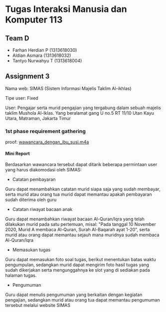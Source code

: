 # Tugas Interaksi Manusia dan Komputer 113

## Team D
- Farhan Herdian P (1313618030)
- Aldian Asmara (1313618032)
- Tantyo Nurwahyu T (1313618004)

## Assignment 3

Nama web: SIMAS (Sistem Informasi Majelis Taklim Al-ikhlas)

Tipe user: Fixed

User: Pengajar serta murid pengajian yang tergabung dalam sebuah majelis taklim Mushola Al-Iklas. Yang beralamat gang U no.5 RT 11/10 Utan Kayu Utara, Matraman, Jakarta Timur

### 1st phase requirement gathering

proof: [wawancara_dengan_ibu_susi.m4a](proof/wawancara%20dengan%20ibu%20Susi.m4a)

#### Mini Report

Berdasarkan wawancara tersebut dapat ditarik beberapa permintaan user yang harus diakomodasi oleh SIMAS:

- Catatan pembayaran

Guru dapat menambahkan catatan murid siapa saja yang sudah membayar, serta murid atau orang tua murid dapat memantau apakah pembayaran sudah diterima oleh guru

- Catatan riwayat bacaan anak

Guru dapat menambahkan riwayat bacaan Al-Quran/Iqra yang telah dilakukan murid pada satu pertemuan, misal: "Pada tanggal 10 November 2020, Murid A membaca Al-Quran, Surah Al-Baqarah ayat 1-20", serta murid atau orang dapat memantau sejauh mana muridnya sudah membaca Al-Quran/Iqra

- Memasukan tugas

Guru dapat memasukan foto soal tugas, berikut menentukan batas waktu pengumpulan, sedangkan murid dapat mengirim foto hasil tugas yang sudah dikerjakan serta mengunggahnya ke slot yang di sediakan pada halaman tugas.

- Pengumuman

Guru dapat menulis pengumuman yang berkaitan dengan kegiatan pengajian, sedangkan murid atau orang tua dapat memantau pengumuman tersebut melalui website SIMAS
